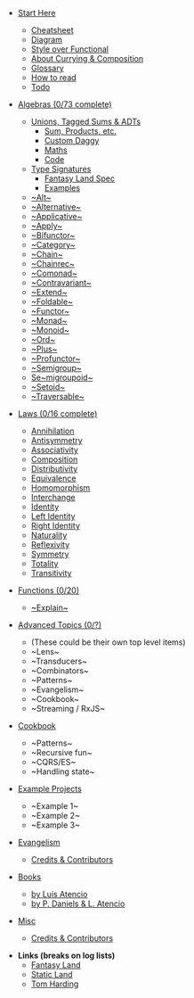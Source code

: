 * [Start Here](start-here/cheatsheet.md)
  * [Cheatsheet](start-here/cheatsheet.md)
  * [Diagram](start-here/diagram.md)
  * [Style over Functional](start-here/style-over-functional.md)
  * [About Currying & Composition](start-here/currying-composition.md)
  * [Glossary](start-here/glossary.md)
  * [How to read](start-here/how-to-read.md)
  * [Todo](start-here/todo.md)

* [Algebras (0/73 complete)](foundational/index.md)
  * [Unions, Tagged Sums & ADTs](foundational/adts/explain.md)
    * [Sum, Products, etc.](foundational/adts/sums-products.md)
    * [Custom Daggy](foundational/adts/custom-daggy.md)
    * [Maths](foundational/adts/maths.md)
    * [Code](foundational/adts/code.md)
  * [Type Signatures](foundational/type-signatures/explain.md)
    * [Fantasy Land Spec](foundational/type-signatures/fantasy-land.md)
    * [Examples](foundational/type-signatures/examples.md)
  * [~Alt~](foundational/alt/explain.md)
    <!-- * [Code](foundational/alt/code.md) -->
  * [~Alternative~](foundational/alternative/explain.md)
    <!-- * [Code](foundational/alternative/code.md) -->
  * [~Applicative~](foundational/applicative/explain.md)
    <!-- * [Code](foundational/applicative/code.md) -->
  * [~Apply~](foundational/apply/explain.md)
    <!-- * [Code](foundational/apply/code.md) -->
  * [~Bifunctor~](foundational/bifunctor/explain.md)
    <!-- * [Code](foundational/bifunctor/code.md) -->
  * [~Category~](foundational/category/explain.md)
    <!-- * [Code](foundational/category/code.md) -->
  * [~Chain~](foundational/chain/explain.md)
    <!-- * [Code](foundational/chain/code.md) -->
  * [~Chainrec~](foundational/chainrec/explain.md)
    <!-- * [Code](foundational/chainrec/code.md) -->
  * [~Comonad~](foundational/comonad/explain.md)
    <!-- * [Code](foundational/comonad/code.md) -->
  * [~Contravariant~](foundational/contravariant/explain.md)
    <!-- * [Code](foundational/contravariant/code.md) -->
  * [~Extend~](foundational/extend/explain.md)
    <!-- * [Code](foundational/extend/code.md) -->
  * [~Foldable~](foundational/foldable/explain.md)
    <!-- * [Code](foundational/foldable/code.md) -->
  * [~Functor~](foundational/functor/explain.md)
    <!-- * [Code](foundational/functor/code.md) -->
  * [~Monad~](foundational/monad/explain.md)
    <!-- * [Code](foundational/monad/code.md) -->
  * [~Monoid~](foundational/monoid/explain.md)
    <!-- * [Code](foundational/monoid/code.md) -->
  * [~Ord~](foundational/ord/explain.md)
    <!-- * [Code](foundational/ord/code.md) -->
  * [~Plus~](foundational/plus/explain.md)
    <!-- * [Code](foundational/plus/code.md) -->
  * [~Profunctor~](foundational/profunctor/explain.md)
    <!-- * [Code](foundational/profunctor/code.md) -->
  * [~Semigroup~](foundational/semigroup/explain.md)
    <!-- * [Code](foundational/semigroup/code.md) -->
  * [Se~migroupoid~](foundational/semigroupoid/explain.md)
      <!-- * [Code](foundational/semigroupoid/code.md) -->
  * [~Setoid~](foundational/setoid/explain.md)
    <!-- * [Code](foundational/setoid/code.md) -->
  * [~Traversable~](foundational/traversable/explain.md)
    <!-- * [Code](foundational/traversable/code.md) -->

* [Laws (0/16 complete)](laws/_index.md)
  * [Annihilation](laws/annihilation.md)
  * [Antisymmetry](laws/antisymmetry.md)
  * [Associativity](laws/associativity.md)
  * [Composition](laws/composition.md)
  * [Distributivity](laws/distributivity.md)
  * [Equivalence](laws/equivalence.md)
  * [Homomorphism](laws/homomorphism.md)
  * [Interchange](laws/interchange.md)
  * [Identity](laws/identity.md)
  * [Left Identity](laws/left-identity.md)
  * [Right Identity](laws/right-identity.md)
  * [Naturality](laws/naturality.md)
  * [Reflexivity](laws/reflexivity.md)
  * [Symmetry](laws/symmetry.md)
  * [Totality](laws/totality.md)
  * [Transitivity](laws/transitivity.md)

* [Functions (0/20)](functions/index.md)
  * [~Explain~](functions/todo.md)

* [Advanced Topics (0/?)](advanced/index.md)
  * (These could be their own top level items)
  * ~Lens~
  * ~Transducers~
  * ~Combinators~
  * ~Patterns~
  * ~Evangelism~
  * ~Cookbook~
  * ~Streaming / RxJS~

* [Cookbook](cookbook/index.md)
  * ~Patterns~
  * ~Recursive fun~
  * ~CQRS/ES~
  * ~Handling state~

* [Example Projects](example-projects/index.md)
  * ~Example 1~
  * ~Example 2~
  * ~Example 3~

* [Evangelism](evangelism/index.md)
  * [Credits & Contributors](misc/credits-and-contributors.md)

* [Books](books/index.md)
  * [by Luis Atencio](books/fp-in-js.md)
  * [by P. Daniels & L. Atencio](books/rxjs-in-action.md)

* [Misc](misc/index.md)
  * [Credits & Contributors](misc/credits-and-contributors.md)

<div class="misc-links">

- **Links (breaks on log lists)**
  - [Fantasy Land](https://github.com/fantasyland/fantasy-land ':target=_blank')
  - [Static Land](https://github.com/fantasyland/static-land ':target=_blank')
  - [Tom Harding](http://tomharding.me ':target=_blank')

<div>
